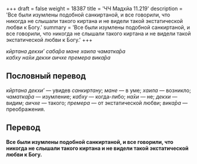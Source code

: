 +++
draft = false
weight = 18387
title = 'ЧЧ Мадхйа 11.219'
description = 'Все были изумлены подобной санкиртаной, и все говорили, что никогда не слышали такого киртана и не видели такой экстатической любви к Богу.'
summary = 'Все были изумлены подобной санкиртаной, и все говорили, что никогда не слышали такого киртана и не видели такой экстатической любви к Богу.'
+++

_кӣртана декхи’ саба̄ра мане хаила чаматка̄ра  
кабху на̄хи декхи аичхе премера вика̄ра_

## Пословный перевод

_кӣртана_ _декхи’_ — увидев _санкиртану_; _мане_ — в уме; _хаила_ — возникло; _чаматка̄ра_ — изумление; _кабху_ — когда-либо; _на̄хи_ — не; _декхи_ — видим; _аичхе_ — такого; _премера_ — от экстатической любви; _вика̄ра_ — преображения.

## Перевод

**Все были изумлены подобной санкиртаной, и все говорили, что никогда не слышали такого киртана и не видели такой экстатической любви к Богу.**
